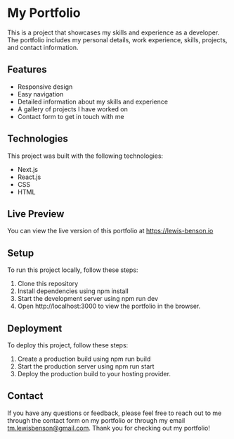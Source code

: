 # My Portfolio

This is a project that showcases my skills and experience as a developer. The portfolio includes my personal details, work experience, skills, projects, and contact information.

## Features

- Responsive design
- Easy navigation
- Detailed information about my skills and experience
- A gallery of projects I have worked on
- Contact form to get in touch with me

## Technologies

This project was built with the following technologies:

- Next.js
- React.js
- CSS
- HTML

## Live Preview

You can view the live version of this portfolio at https://lewis-benson.io

## Setup

To run this project locally, follow these steps:

1. Clone this repository
2. Install dependencies using npm install
3. Start the development server using npm run dev
4. Open http://localhost:3000 to view the portfolio in the browser.

## Deployment

To deploy this project, follow these steps:

1. Create a production build using npm run build
2. Start the production server using npm run start
3. Deploy the production build to your hosting provider.

## Contact

If you have any questions or feedback, please feel free to reach out to me through the contact form on my portfolio or through my email tm.lewisbenson@gmail.com. Thank you for checking out my portfolio!
